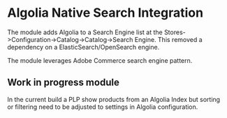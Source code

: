 # Algolia Native Search Integration

The module adds Algolia to a Search Engine list at the Stores->Configuration->Catalog->Catalog->Search Engine.
This removed a dependency on a ElasticSearch/OpenSearch engine.

The module leverages Adobe Commerce search engine pattern.  

##  Work in progress module
In the current build a PLP show products from an Algolia Index but sorting or filtering need to be adjusted to settings in Algolia configuration.  
